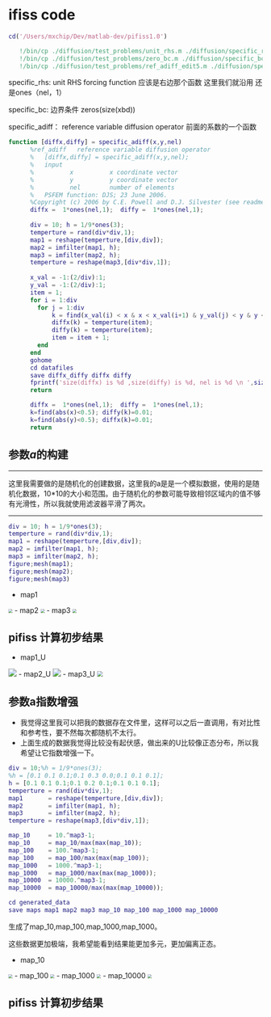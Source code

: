 # ifiss code

```matlab
cd('/Users/mxchip/Dev/matlab-dev/pifiss1.0')
```
```matlab
   !/bin/cp ./diffusion/test_problems/unit_rhs.m ./diffusion/specific_rhs.m
   !/bin/cp ./diffusion/test_problems/zero_bc.m ./diffusion/specific_bc.m
   !/bin/cp ./diffusion/test_problems/ref_adiff_edit5.m ./diffusion/specific_adiff.m
```
specific_rhs: 	unit RHS forcing function 应该是右边那个函数 这里我们就沿用 还是ones（nel，1）

specific_bc:	边界条件 zeros(size(xbd))

specific_adiff：	 reference variable diffusion operator 前面的系数的一个函数
```matlab
function [diffx,diffy] = specific_adiff(x,y,nel)
      %ref_adiff   reference variable diffusion operator 
      %   [diffx,diffy] = specific_adiff(x,y,nel);
      %   input
      %          x          x coordinate vector
      %          y          y coordinate vector 
      %          nel        number of elements
      %   PSFEM function: DJS; 23 June 2006. 
      %Copyright (c) 2006 by C.E. Powell and D.J. Silvester (see readme.m)
      diffx =  1*ones(nel,1);  diffy =  1*ones(nel,1); 
      
      div = 10; h = 1/9*ones(3);
      temperture = rand(div*div,1); 
      map1 = reshape(temperture,[div,div]);
      map2 = imfilter(map1, h);
      map3 = imfilter(map2, h);
      temperture = reshape(map3,[div*div,1]);
      
      x_val = -1:(2/div):1;
      y_val = -1:(2/div):1;
      item = 1;
      for i = 1:div
        for j = 1:div
            k = find(x_val(i) < x & x < x_val(i+1) & y_val(j) < y & y < y_val(j+1)); 
            diffx(k) = temperture(item);
            diffy(k) = temperture(item);
            item = item + 1;
        end
      end
      gohome
      cd datafiles
      save diffx_diffy diffx diffy
      fprintf('size(diffx) is %d ,size(diffy) is %d, nel is %d \n ',size(diffx),size(diffy),nel);
      return
```

```matlab
      diffx =  1*ones(nel,1);  diffy =  1*ones(nel,1); 
      k=find(abs(x)<0.5); diffy(k)=0.01; 
      k=find(abs(y)<0.5); diffx(k)=0.01;  
      return
```



## 参数$a$的构建

***
这里我需要做的是随机化的创建数据，这里我的a是是一个模拟数据，使用的是随机化数据，10*10的大小和范围。由于随机化的参数可能导致相邻区域内的值不够有光滑性，所以我就使用滤波器平滑了两次。
***
```matlab
div = 10; h = 1/9*ones(3);
temperture = rand(div*div,1); 
map1 = reshape(temperture,[div,div]);
map2 = imfilter(map1, h);
map3 = imfilter(map2, h);
figure;mesh(map1);
figure;mesh(map2);
figure;mesh(map3)
```
- map1
<img src="pic/filter1.png" style="zoom: 50%;" />
- map2
<img src="pic/filter2.png" style="zoom: 50%;" />
- map3
<img src="pic/filter3.png" style="zoom: 50%;" />

## pifiss 计算初步结果
- map1_U
<img src="pic/map1_U.png" style="zoom: 100%;" />
- map2_U
<img src="pic/map2_U.png" style="zoom: 100%;" />
- map3_U
<img src="pic/map3_U.png" style="zoom: 70%;" />



## 参数a指数增强

- 我觉得这里我可以把我的数据存在文件里，这样可以之后一直调用，有对比性和参考性，要不然每次都随机不太行。
- 上面生成的数据我觉得比较没有起伏感，做出来的U比较像正态分布，所以我希望让它指数增强一下。

```matlab
div = 10;%h = 1/9*ones(3);
%h = [0.1 0.1 0.1;0.1 0.3 0.0;0.1 0.1 0.1];
h = [0.1 0.1 0.1;0.1 0.2 0.1;0.1 0.1 0.1];
temperture = rand(div*div,1); 
map1       = reshape(temperture,[div,div]);
map2       = imfilter(map1, h);
map3       = imfilter(map2, h);
temperture = reshape(map3,[div*div,1]);

map_10     = 10.^map3-1;
map_10     = map_10/max(max(map_10));
map_100    = 100.^map3-1;
map_100    = map_100/max(max(map_100));
map_1000   = 1000.^map3-1;
map_1000   = map_1000/max(max(map_1000));
map_10000  = 10000.^map3-1;
map_10000  = map_10000/max(max(map_10000));

cd generated_data
save maps map1 map2 map3 map_10 map_100 map_1000 map_10000
```

生成了map_10,map_100,map_1000,map_1000。

这些数据更加极端，我希望能看到结果能更加多元，更加偏离正态。

- map_10
<img src="pic/map_10.png" style="zoom: 50%;" />
- map_100
<img src="pic/map_100.png" style="zoom: 50%;" />
- map_1000
<img src="pic/map_1000.png" style="zoom: 50%;" />
- map_10000
<img src="pic/map_10000.png" style="zoom: 50%;" />

## pifiss 计算初步结果

















































